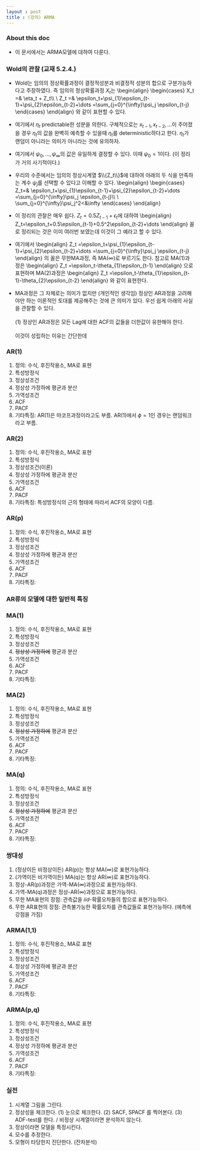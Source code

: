 ```yaml
---
layout : post 
title : (강의) ARMA 
---
```


### About this doc 

- 이 문서에서는 ARMA모델에 대하여 다룬다. 

### Wold의 관찰 (교재 5.2.4.)
- Wold는 임의의 정상확률과정이 결정적성분과 비결정적 성분의 합으로 구분가능하다고 주장하였다. 즉 임의의 정상확률과정 $X_t$는 
\begin{align}
\begin{cases}
X_t =& \eta_t + Z_t\\\\ \\
Z_t =& \epsilon_t+\psi_{1}\epsilon_{t-1}+\psi_{2}\epsilon_{t-2}+\dots =\sum_{j=0}^{\infty}\psi_j \epsilon_{t-j}
\end{cases}
\end{align}
와 같이 표현할 수 있다. 

- 여기에서 $\eta_t$ predictable한 성분을 의한다. 구체적으로는 $x_{t-1},x_{t-2},\dots$이 주어졌을 경우 $\eta_t$의 값을 완벽히 예측할 수 있을때 $\eta_t$를 deterministic하다고 한다. $\eta_t$가 랜덤이 아니라는 의미가 아니라는 것에 유의하자. 

- 여기에서 $\psi_0,\dots,\psi_{\infty}$의 값은 유일하게 결정할 수 있다. 이때 $\psi_0=1$이다. (이 정리가 거의 사기적이다.)

- 우리의 수준에서는 임의의 정상시계열 $\\{Z_t\\}$에 대하여 아래의 두 식을 만족하는 계수 $\psi_j$를 선택할 수 있다고 이해할 수 있다. 
\begin{align}
\begin{cases}
Z_t=& \epsilon_t+\psi_{1}\epsilon_{t-1}+\psi_{2}\epsilon_{t-2}+\dots =\sum_{j=0}^{\infty}\psi_j \epsilon_{t-j}\\\\ \\
\sum_{j=0}^{\infty}\psi_j^2<&\infty
\end{cases}
\end{align}

- 이 정리의 관찰은 매우 쉽다. $Z_t=0.5Z_{t-1}+\epsilon_t$에 대하여 
\begin{align}
Z_t=\epsilon_t+0.5\epsilon_{t-1}+0.5^2\epsilon_{t-2}+\dots 
\end{align}
꼴로 정리되는 것은 이미 여러번 보였는데 이것이 그 예라고 할 수 있다. 

- 여기에서 
\begin{align}
Z_t =\epsilon_t+\psi_{1}\epsilon_{t-1}+\psi_{2}\epsilon_{t-2}+\dots =\sum_{j=0}^{\infty}\psi_j \epsilon_{t-j}
\end{align}
의 꼴은 무한MA과정, 즉 MA($\infty$)로 부르기도 한다. 참고로 MA(1)과정은 
\begin{align}
Z_t =\epsilon_t-\theta_{1}\epsilon_{t-1}
\end{align}
으로 표현하며 MA(2)과정은 
\begin{align}
Z_t =\epsilon_t-\theta_{1}\epsilon_{t-1}-\theta_{2}\epsilon_{t-2}
\end{align}
와 같이 표현한다. 

- MA과정은 그 자체로는 의미가 없지만 (개인적인 생각임) 정상인 AR과정을 고려해야만 하는 이론적인 토대를 제공해주는 것에 큰 의미가 있다. 우선 쉽게 아래의 사실을 관찰할 수 있다.  <br/><br/>
(1) 정상인 AR과정은 모든 Lag에 대한 ACF의 값들을 더한값이 유한해야 한다. <br/><br/>
이것이 성립하는 이유는 간단한데 





### AR(1) 
1. 정의: 수식, 후진작용소, MA로 표현 
2. 특성방정식 
3. 정상성조건 
4. 정상성 가정하에 평균과 분산 
5. 가역성조건 
6. ACF
7. PACF 
8. 기타특징: AR(1)은 마코프과정이라고도 부름. AR(1)에서 $\phi=1$인 경우는 랜덤워크라고 부름. 

### AR(2)
1. 정의: 수식, 후진작용소, MA로 표현 
2. 특성방정식 
3. 정상성조건(이론)
4. 정상성 가정하에 평균과 분산 
5. 가역성조건 
6. ACF
7. PACF
8. 기타특징: 특성방정식의 근의 형태에 따라서 ACF의 모양이 다름. 

### AR(p)
1. 정의: 수식, 후진작용소, MA로 표현 
2. 특성방정식 
3. 정상성조건 
4. 정상성 가정하에 평균과 분산 
5. 가역성조건 
6. ACF
7. PACF 
8. 기타특징: 

### AR류의 모델에 대한 일반적 특징 


### MA(1)
1. 정의: 수식, 후진작용소, MA로 표현 
2. 특성방정식 
3. 정상성조건 
4. ~~정상성 가정하에~~ 평균과 분산 
5. 가역성조건 
6. ACF
7. PACF 
8. 기타특징: 

### MA(2)
1. 정의: 수식, 후진작용소, MA로 표현 
2. 특성방정식 
3. 정상성조건 
4. ~~정상성 가정하에~~ 평균과 분산 
5. 가역성조건 
6. ACF
7. PACF 
8. 기타특징: 

### MA(q)
1. 정의: 수식, 후진작용소, MA로 표현 
2. 특성방정식 
3. 정상성조건 
4. ~~정상성 가정하에~~ 평균과 분산 
5. 가역성조건 
6. ACF
7. PACF 
8. 기타특징: 

### 쌍대성 
1. (정상이든 비정상이든) AR(p)는 항상 MA($\infty$)로 표현가능하다. 
2. (가역이든 비가역이든) MA(q)는 항상 AR($\infty$)로 표현가능하다. 
3. 정상-AR(p)과정은 가역-MA($\infty$)과정으로 표현가능하다. 
4. 가역-MA(q)과정은 정상-AR($\infty$)과정으로 표현가능하다. 
5. 무한 MA표현의 장점: 관측값을 $iid$-확률오차들의 합으로 표현가능하다. 
6. 무한 AR표현의 장점: 관측불가능한 확률오차를 관측값들로 표현가능하다. (예측에 강점을 가짐)

### ARMA(1,1)
1. 정의: 수식, 후진작용소, MA로 표현 
2. 특성방정식 
3. 정상성조건 
4. 정상성 가정하에 평균과 분산 
5. 가역성조건 
6. ACF
7. PACF 
8. 기타특징: 

### ARMA(p,q)
1. 정의: 수식, 후진작용소, MA로 표현 
2. 특성방정식 
3. 정상성조건 
4. 정상성 가정하에 평균과 분산 
5. 가역성조건 
6. ACF
7. PACF 
8. 기타특징: 

### 실전 
1. 시계열 그림을 그린다. 
2. 정상성을 체크한다. (1) 눈으로 체크한다. (2) SACF, SPACF 를 찍어본다. (3) ADF-test를 한다. / 비정상 시계열이라면 분석하지 않는다. 
3. 정상이라면 모델을 특정시킨다. 
4. 모수를 추정한다. 
5. 모형이 타당한지 진단한다. (잔차분석)

